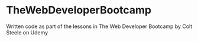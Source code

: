 # TheWebDeveloperBootcamp
Written code as part of the lessons in The Web Developer Bootcamp by Colt Steele on Udemy
